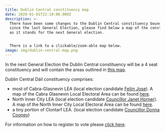 ```yaml
---
title: Dublin Central constituency map
date: 2020-01-01T22:10:00.000Z
description: >-
  There have been some changes to the Dublin Central constituency boundaries
  since the last General Election, please find below a map of the constituency
  as it stands for the next General election.


  There is a link to a clickable/zoom-able map below.
image: img/dublin-central-map.png
---
```

In the next General Election the Dublin Central constituency will be a 4 seat constituency and will contain the areas outlined in [this map](http://umap.openstreetmap.fr/en/map/dublin-central-electoral-district-map_356159#14/53.3614/-6.2535).

Dublin Central Dáil constituency comprises:

* most of Cabra-Glasnevin LEA (local election candidate [Feljin Jose](https://feljin.ie/)).  A map of the Cabra Glasnevin Local Electoral Area can be found [here](http://umap.openstreetmap.fr/en/map/cabra-glasnevin-local-electoral-area_422897#14/53.3632/-6.2971).
* North Inner City LEA (local election candidate [Councillor Janet Horner](https://janethorner.ie/)). A map of the North Inner City Local Electoral Area can be found [here](http://umap.openstreetmap.fr/en/map/north-inner-city-electoral-area_422903#14/53.3576/-6.2441).
* a tiny portion of Clontarf LEA. (local election candidate [Councillor Donna Cooney](https://councilmeetings.dublincity.ie/mgUserInfo.aspx?UID=836))

For information on how to register to vote please [click here](https://neasahourigan.com/post/register-to-vote-in-the-general-election/).